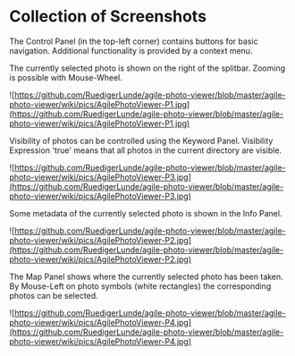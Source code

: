 # Collection of Screenshots #

The Control Panel (in the top-left corner) contains buttons for basic navigation. Additional functionality is provided by a context menu.

The currently selected photo is shown on the right of the splitbar. Zooming is possible with Mouse-Wheel.

![https://github.com/RuedigerLunde/agile-photo-viewer/blob/master/agile-photo-viewer/wiki/pics/AgilePhotoViewer-P1.jpg](https://github.com/RuedigerLunde/agile-photo-viewer/blob/master/agile-photo-viewer/wiki/pics/AgilePhotoViewer-P1.jpg)


Visibility of photos can be controlled using the Keyword Panel. Visibility Expression 'true' means that all photos in the current directory are visible.

![https://github.com/RuedigerLunde/agile-photo-viewer/blob/master/agile-photo-viewer/wiki/pics/AgilePhotoViewer-P3.jpg](https://github.com/RuedigerLunde/agile-photo-viewer/blob/master/agile-photo-viewer/wiki/pics/AgilePhotoViewer-P3.jpg)

Some metadata of the currently selected photo is shown in the Info Panel.

![https://github.com/RuedigerLunde/agile-photo-viewer/blob/master/agile-photo-viewer/wiki/pics/AgilePhotoViewer-P2.jpg](https://github.com/RuedigerLunde/agile-photo-viewer/blob/master/agile-photo-viewer/wiki/pics/AgilePhotoViewer-P2.jpg)

The Map Panel shows where the currently selected photo has been taken. By Mouse-Left on photo symbols (white rectangles) the corresponding photos
can be selected.

![https://github.com/RuedigerLunde/agile-photo-viewer/blob/master/agile-photo-viewer/wiki/pics/AgilePhotoViewer-P4.jpg](https://github.com/RuedigerLunde/agile-photo-viewer/blob/master/agile-photo-viewer/wiki/pics/AgilePhotoViewer-P4.jpg)

